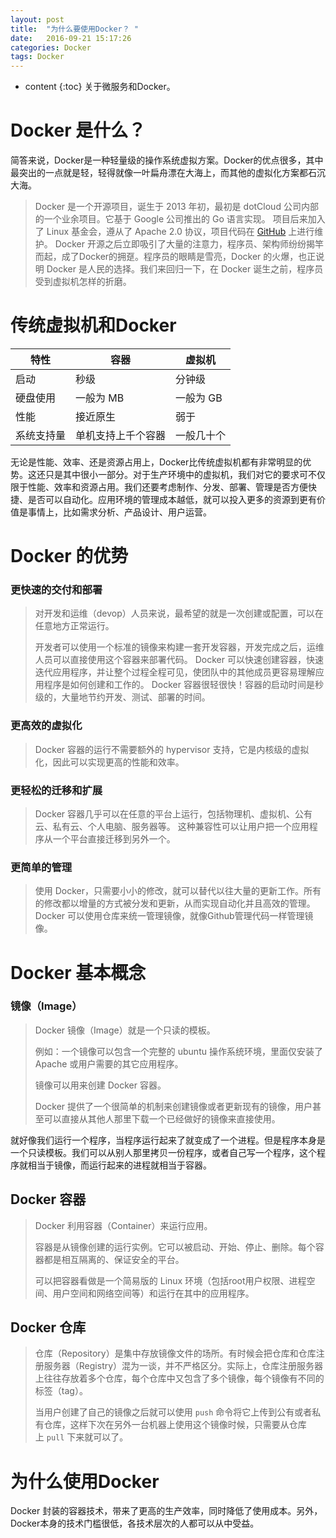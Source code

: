 ```yaml
---
layout: post
title:  "为什么要使用Docker？ "
date:   2016-09-21 15:17:26
categories: Docker
tags: Docker
---
```


* content
{:toc}
关于微服务和Docker。




# Docker 是什么？ #

简答来说，Docker是一种轻量级的操作系统虚拟方案。Docker的优点很多，其中最突出的一点就是轻，轻得就像一叶扁舟漂在大海上，而其他的虚拟化方案都石沉大海。

> Docker 是一个开源项目，诞生于 2013 年初，最初是 dotCloud 公司内部的一个业余项目。它基于 Google 公司推出的 Go 语言实现。 项目后来加入了 Linux 基金会，遵从了 Apache 2.0 协议，项目代码在 [GitHub](https://github.com/docker/docker) 上进行维护。
Docker 开源之后立即吸引了大量的注意力，程序员、架构师纷纷揭竿而起，成了Docker的拥趸。程序员的眼睛是雪亮，Docker 的火爆，也正说明 Docker 是人民的选择。我们来回归一下，在 Docker 诞生之前，程序员受到虚拟机怎样的折磨。



# 传统虚拟机和Docker

| 特性    | 容器        | 虚拟机    |
| ----- | --------- | ------ |
| 启动    | 秒级        | 分钟级    |
| 硬盘使用  | 一般为 MB    | 一般为 GB |
| 性能    | 接近原生      | 弱于     |
| 系统支持量 | 单机支持上千个容器 | 一般几十个  |

无论是性能、效率、还是资源占用上，Docker比传统虚拟机都有非常明显的优势。这还只是其中很小一部分。对于生产环境中的虚拟机，我们对它的要求可不仅限于性能、效率和资源占用。我们还要考虑制作、分发、部署、管理是否方便快捷、是否可以自动化。应用环境的管理成本越低，就可以投入更多的资源到更有价值是事情上，比如需求分析、产品设计、用户运营。



# Docker 的优势

### 更快速的交付和部署

> 对开发和运维（devop）人员来说，最希望的就是一次创建或配置，可以在任意地方正常运行。
>
> 开发者可以使用一个标准的镜像来构建一套开发容器，开发完成之后，运维人员可以直接使用这个容器来部署代码。 Docker 可以快速创建容器，快速迭代应用程序，并让整个过程全程可见，使团队中的其他成员更容易理解应用程序是如何创建和工作的。 Docker 容器很轻很快！容器的启动时间是秒级的，大量地节约开发、测试、部署的时间。

### 更高效的虚拟化

> Docker 容器的运行不需要额外的 hypervisor 支持，它是内核级的虚拟化，因此可以实现更高的性能和效率。

### 更轻松的迁移和扩展

> Docker 容器几乎可以在任意的平台上运行，包括物理机、虚拟机、公有云、私有云、个人电脑、服务器等。 这种兼容性可以让用户把一个应用程序从一个平台直接迁移到另外一个。
>

### 更简单的管理

> 使用 Docker，只需要小小的修改，就可以替代以往大量的更新工作。所有的修改都以增量的方式被分发和更新，从而实现自动化并且高效的管理。Docker 可以使用仓库来统一管理镜像，就像Github管理代码一样管理镜像。
>



# Docker 基本概念

### 镜像（Image）

> Docker 镜像（Image）就是一个只读的模板。
>
> 例如：一个镜像可以包含一个完整的 ubuntu 操作系统环境，里面仅安装了 Apache 或用户需要的其它应用程序。
>
> 镜像可以用来创建 Docker 容器。
>
> Docker 提供了一个很简单的机制来创建镜像或者更新现有的镜像，用户甚至可以直接从其他人那里下载一个已经做好的镜像来直接使用。

就好像我们运行一个程序，当程序运行起来了就变成了一个进程。但是程序本身是一个只读模板。我们可以从别人那里拷贝一份程序，或者自己写一个程序，这个程序就相当于镜像，而运行起来的进程就相当于容器。

## Docker 容器

> Docker 利用容器（Container）来运行应用。
>
> 容器是从镜像创建的运行实例。它可以被启动、开始、停止、删除。每个容器都是相互隔离的、保证安全的平台。
>
> 可以把容器看做是一个简易版的 Linux 环境（包括root用户权限、进程空间、用户空间和网络空间等）和运行在其中的应用程序。

## Docker 仓库

> 仓库（Repository）是集中存放镜像文件的场所。有时候会把仓库和仓库注册服务器（Registry）混为一谈，并不严格区分。实际上，仓库注册服务器上往往存放着多个仓库，每个仓库中又包含了多个镜像，每个镜像有不同的标签（tag）。
>
> 当用户创建了自己的镜像之后就可以使用 `push` 命令将它上传到公有或者私有仓库，这样下次在另外一台机器上使用这个镜像时候，只需要从仓库上 `pull` 下来就可以了。
>



# 为什么使用Docker

Docker 封装的容器技术，带来了更高的生产效率，同时降低了使用成本。另外，Docker本身的技术门槛很低，各技术层次的人都可以从中受益。

